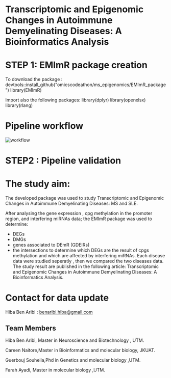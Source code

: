 # Transcriptomic and Epigenomic Changes in  Autoimmune Demyelinating Diseases: A Bioinformatics Analysis

# STEP 1: EMImR package creation
To download the package :
devtools::install_github("omicscodeathon/ms_epigenomics/EMImR_package")
library(EMImR)

Import also the following packages:
library(dplyr) 
library(openxlsx)
library(rlang)


# Pipeline workflow
![workflow](https://user-images.githubusercontent.com/73958439/174091995-b8f8dc44-c54f-4d68-b17a-3f6f25da2d99.png)


# STEP2 : Pipeline validation
# The study aim:
The developed package was used to study Transcriptomic and Epigenomic Changes in  Autoimmune Demyelinating Diseases: MS and SLE.

After analysing the gene expression , cpg methylation in the promoter region, and interfering miRNAs data; the EMImR package was used to determine:
- DEGs
- DMGs
- genes associated to DEmR (GDEIRs)
- the intersections to determine which DEGs are the result of cpgs methylation and which are affected by interfering miRNAs.
Each disease data were studied seperatly , then we compared the two diseases data.
The study result are published in the following article: Transcriptomic and Epigenomic Changes in  Autoimmune Demyelinating Diseases: A Bioinformatics Analysis.
# Contact for data update 
Hiba Ben Aribi : benaribi.hiba@gmail.com

## Team  Members
Hiba Ben Aribi, Master in Neuroscience and Biotechnology , UTM.

Careen Naitore,Master in Bioinformatics and molecular biology, JKUAT.

Guerbouj Souheila,Phd in Genetics and molecular biology ,UTM.

Farah Ayadi, Master in molecular biology ,UTM.
